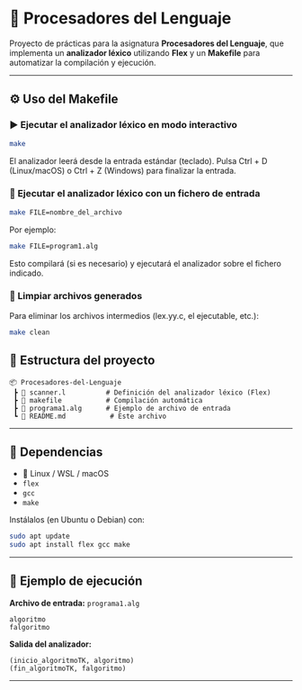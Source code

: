 # 🧠 Procesadores del Lenguaje

Proyecto de prácticas para la asignatura **Procesadores del Lenguaje**, que implementa un **analizador léxico** utilizando **Flex** y un **Makefile** para automatizar la compilación y ejecución.

---

## ⚙️ Uso del Makefile

### ▶️ Ejecutar el analizador léxico en modo interactivo
```bash
make
```
El analizador leerá desde la entrada estándar (teclado).
Pulsa Ctrl + D (Linux/macOS) o Ctrl + Z (Windows) para finalizar la entrada.

### 📄 Ejecutar el analizador léxico con un fichero de entrada
```bash
make FILE=nombre_del_archivo
```

Por ejemplo:
```bash
make FILE=program1.alg
```

Esto compilará (si es necesario) y ejecutará el analizador sobre el fichero indicado.

### 🧹 Limpiar archivos generados

Para eliminar los archivos intermedios (lex.yy.c, el ejecutable, etc.):
```bash
make clean
```

## 🧩 Estructura del proyecto
```text
📦 Procesadores-del-Lenguaje
 ┣ 📜 scanner.l          # Definición del analizador léxico (Flex)
 ┣ 📜 makefile           # Compilación automática
 ┣ 📜 programa1.alg      # Ejemplo de archivo de entrada
 ┗ 📄 README.md           # Este archivo
```

---

## 🧰 Dependencias
- 🐧 Linux / WSL / macOS  
- `flex`  
- `gcc`  
- `make`

Instálalos (en Ubuntu o Debian) con:
```bash
sudo apt update
sudo apt install flex gcc make
```

---

## 🧾 Ejemplo de ejecución

**Archivo de entrada:** `programa1.alg`
```text
algoritmo
falgoritmo
```

**Salida del analizador:**
```text
(inicio_algoritmoTK, algoritmo)
(fin_algoritmoTK, falgoritmo)
```

---
